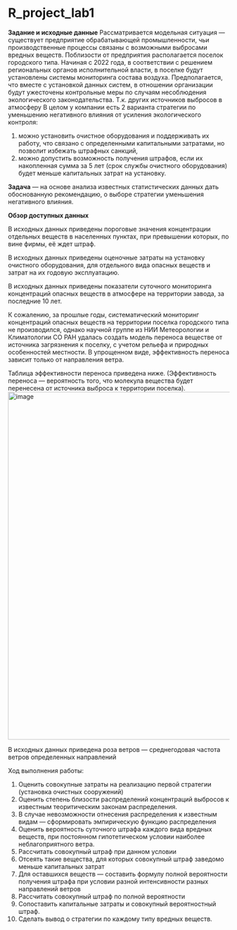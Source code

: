 # R_project_lab1
**Задание и исходные данные**
Рассматривается модельная ситуация — существует предприятие обрабатывающей промышленности, чьи производственные процессы связаны с возможными выбросами вредных веществ.
Поблизости от предприятия располагается поселок городского типа. Начиная с 2022 года, в соответствии с решением региональных органов исполнительной власти, в поселке будут установлены системы мониторинга состава воздуха. 
Предполагается, что вместе с установкой данных систем, в отношении организации будут ужесточены контрольные меры по случаям несоблюдения экологического законодательства. Т.к. других источников выбросов в атмосферу 
В целом у компании есть 2 варианта стратегии по уменьшению негативного влияния от усиления экологического контроля: 
1)	можно установить очистное оборудования и поддерживать их работу, что связано с определенными капитальными затратами, но позволит избежать штрафных санкций,
2)	можно допустить возможность получения штрафов, если их накопленная сумма за 5 лет (срок службы очистного оборудования) будет меньше капитальных затрат на установку.

**Задача** — на основе анализа известных статистических данных дать обоснованную рекомендацию, о выборе стратегии уменьшения негативного влияния.

**Обзор доступных данных**

В исходных данных приведены пороговые значения концентрации отдельных веществ в населенных пунктах, при превышении которых, по вине фирмы, её ждет штраф.

В исходных данных приведены оценочные затраты на установку очистного оборудования, для отдельного вида опасных веществ и затрат на их годовую эксплуатацию.

В исходных данных приведены показатели суточного мониторинга концентраций опасных веществ в атмосфере на территории завода, за последние 10 лет.

К сожалению, за прошлые годы, систематический мониторинг концентраций опасных веществ на территории поселка городского типа не производился, однако научной группе из НИИ Метеорологии и Климатологии СО РАН удалась создать модель переноса веществе от источника загрязнения к поселку, с учетом рельефа и природных особенностей местности. В упрощенном виде, эффективность переноса зависит только от направления ветра.

Таблица эффективности переноса приведена ниже. (Эффективность переноса — вероятность того, что молекула вещества будет перенесена от источника выброса к территории поселка).
<img width="791" alt="image" src="https://user-images.githubusercontent.com/122561265/229462019-70eb6a94-c787-4198-8a7d-85d0fc90dd70.png">

В исходных данных приведена роза ветров — среднегодовая частота ветров определенных направлений 

Ход выполнения работы: 

1)	Оценить совокупные затраты на реализацию первой стратегии (установка очистных сооружений)
2)	Оценить степень близости распределений концентраций выбросов к известным теоритическим законам распределения.
3)	В случае невозможности отнесения распределения к известным видам — сформировать эмпирическую функцию распределения
4)	Оценить вероятность суточного штрафа каждого вида вредных веществ, при постоянном гипотетическом условии наиболее неблагоприятного ветра.
5)	Рассчитать совокупный штраф при данном условии
6)	Отсеять такие вещества, для которых совокупный штраф заведомо меньше капитальных затрат
7)	Для оставшихся веществ — составить формулу полной вероятности получения штрафа при условии разной интенсивности разных направлений ветров
8)	 Рассчитать совокупный штраф по полной вероятности
9)	Сопоставить капитальные затраты и совокупный вероятностный штраф. 
10)	Сделать вывод о стратегии по каждому типу вредных веществ.

